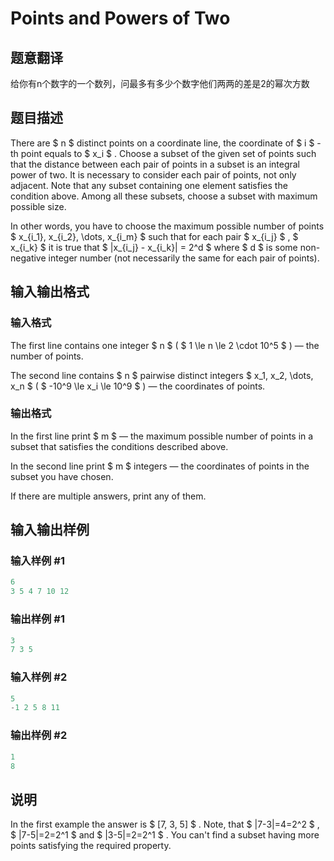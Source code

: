 # Points and Powers of Two

## 题意翻译

给你有n个数字的一个数列，问最多有多少个数字他们两两的差是2的幂次方数

## 题目描述

There are $ n $ distinct points on a coordinate line, the coordinate of $ i $ -th point equals to $ x_i $ . Choose a subset of the given set of points such that the distance between each pair of points in a subset is an integral power of two. It is necessary to consider each pair of points, not only adjacent. Note that any subset containing one element satisfies the condition above. Among all these subsets, choose a subset with maximum possible size.

In other words, you have to choose the maximum possible number of points $ x_{i_1}, x_{i_2}, \dots, x_{i_m} $ such that for each pair $ x_{i_j} $ , $ x_{i_k} $ it is true that $ |x_{i_j} - x_{i_k}| = 2^d $ where $ d $ is some non-negative integer number (not necessarily the same for each pair of points).

## 输入输出格式

### 输入格式

The first line contains one integer $ n $ ( $ 1 \le n \le 2 \cdot 10^5 $ ) — the number of points.

The second line contains $ n $ pairwise distinct integers $ x_1, x_2, \dots, x_n $ ( $ -10^9 \le x_i \le 10^9 $ ) — the coordinates of points.

### 输出格式

In the first line print $ m $ — the maximum possible number of points in a subset that satisfies the conditions described above.

In the second line print $ m $ integers — the coordinates of points in the subset you have chosen.

If there are multiple answers, print any of them.

## 输入输出样例

### 输入样例 #1

```cpp
6
3 5 4 7 10 12

```
### 输出样例 #1

```cpp
3
7 3 5
```


### 输入样例 #2

```cpp
5
-1 2 5 8 11

```
### 输出样例 #2

```cpp
1
8

```
## 说明

In the first example the answer is $ [7, 3, 5] $ . Note, that $ |7-3|=4=2^2 $ , $ |7-5|=2=2^1 $ and $ |3-5|=2=2^1 $ . You can't find a subset having more points satisfying the required property.

